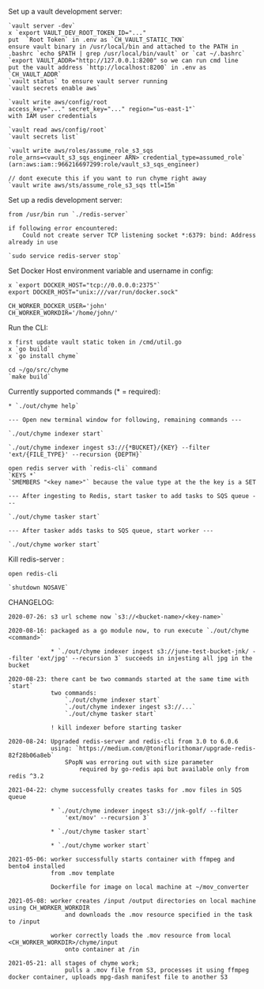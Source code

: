 Set up a vault development server:

    `vault server -dev`
    x `export VAULT_DEV_ROOT_TOKEN_ID="..." 
    put  `Root Token` in .env as `CH_VAULT_STATIC_TKN`
    ensure vault binary in /usr/local/bin and attached to the PATH in .bashrc `echo $PATH | grep /usr/local/bin/vault` or `cat ~/.bashrc`
    `export VAULT_ADDR="http://127.0.0.1:8200" so we can run cmd line
    put the vault address `http://localhost:8200` in .env as `CH_VAULT_ADDR`
    `vault status` to ensure vault server running
    `vault secrets enable aws`

    `vault write aws/config/root 
    access_key="..." secret_key="..." region="us-east-1"` 
    with IAM user credentials 

    `vault read aws/config/root` 
    `vault secrets list`

    `vault write aws/roles/assume_role_s3_sqs 
    role_arns=<vault_s3_sqs_engineer ARN> credential_type=assumed_role`
    (arn:aws:iam::966216697299:role/vault_s3_sqs_engineer)

    // dont execute this if you want to run chyme right away
    `vault write aws/sts/assume_role_s3_sqs ttl=15m`

Set up a redis development server:

    from /usr/bin run `./redis-server`

    if following error encountered:
        Could not create server TCP listening socket *:6379: bind: Address already in use

    `sudo service redis-server stop`


Set Docker Host environment variable and username in config:

    x `export DOCKER_HOST="tcp://0.0.0.0:2375"`
    export DOCKER_HOST="unix:///var/run/docker.sock"

    CH_WORKER_DOCKER_USER='john'
    CH_WORKER_WORKDIR='/home/john/'

Run the CLI:

    x first update vault static token in /cmd/util.go
    x `go build`
    x `go install chyme`

    cd ~/go/src/chyme
    `make build`

Currently supported commands (* = required):

    * `./out/chyme help`

    --- Open new terminal window for following, remaining commands ---

    `./out/chyme indexer start`
 
    `./out/chyme indexer ingest s3://{*BUCKET}/{KEY} --filter 'ext/{FILE_TYPE}' --recursion {DEPTH}` 

    open redis server with `redis-cli` command
    `KEYS *`
    `SMEMBERS "<key name>"` because the value type at the the key is a SET

    --- After ingesting to Redis, start tasker to add tasks to SQS queue ---

    `./out/chyme tasker start`

    --- After tasker adds tasks to SQS queue, start worker ---

    `./out/chyme worker start`

Kill redis-server :

    open redis-cli

    `shutdown NOSAVE`

CHANGELOG: 

    2020-07-26: s3 url scheme now `s3://<bucket-name>/<key-name>`

    2020-08-16: packaged as a go module now, to run execute `./out/chyme <command>`

                * `./out/chyme indexer ingest s3://june-test-bucket-jnk/ --filter 'ext/jpg' --recursion 3` succeeds in injesting all jpg in the bucket

    2020-08-23: there cant be two commands started at the same time with `start`
                two commands:
                    `./out/chyme indexer start`
                    `./out/chyme indexer ingest s3://...`
                    `./out/chyme tasker start`
                
                ! kill indexer before starting tasker

    2020-08-24: Upgraded redis-server and redis-cli from 3.0 to 6.0.6
                using: `https://medium.com/@toniflorithomar/upgrade-redis-82f28b06a8eb`
                    SPopN was erroring out with size parameter
                        required by go-redis api but available only from redis ^3.2

    2021-04-22: chyme successfully creates tasks for .mov files in SQS queue

                * `./out/chyme indexer ingest s3://jnk-golf/ --filter 
                    'ext/mov' --recursion 3`
                
                * `./out/chyme tasker start`

                * `./out/chyme worker start`

    2021-05-06: worker successfully starts container with ffmpeg and bento4 installed
                from .mov template

                Dockerfile for image on local machine at ~/mov_converter

    2021-05-08: worker creates /input /output directories on local machine using CH_WORKER_WORKDIR
                    and downloads the .mov resource specified in the task to /input
    
                worker correctly loads the .mov resource from local <CH_WORKER_WORKDIR>/chyme/input
                    onto container at /in 
    
    2021-05-21: all stages of chyme work; 
                    pulls a .mov file from S3, processes it using ffmpeg docker container, uploads mpg-dash manifest file to another S3

